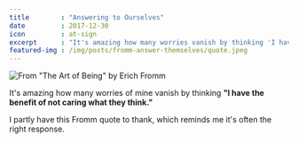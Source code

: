 ```yaml
---
title        : "Answering to Ourselves"
date         : 2017-12-30
icon         : at-sign
excerpt      : "It's amazing how many worries vanish by thinking 'I have the benefit of not caring what they think.'"
featured-img : /img/posts/fromm-answer-themselves/quote.jpeg
---
```


![From "The Art of Being" by Erich Fromm](/img/posts/fromm-answer-themselves/quote.jpeg)

It's amazing how many worries of mine vanish by thinking **"I have the benefit of not caring what they think."**

I partly have this Fromm quote to thank, which reminds me it's often the right response.
